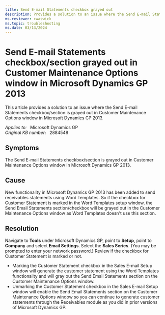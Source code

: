 ```yaml
---
title: Send E-mail Statements checkbox grayed out
description: Provides a solution to an issue where the Send E-mail Statements checkbox/section is grayed out in Customer Maintenance Options window in Microsoft Dynamics GP 2013.
ms.reviewer: cwaswick
ms.topic: troubleshooting
ms.date: 03/13/2024
---
```

# Send E-mail Statements checkbox/section grayed out in Customer Maintenance Options window in Microsoft Dynamics GP 2013

This article provides a solution to an issue where the Send E-mail Statements checkbox/section is grayed out in Customer Maintenance Options window in Microsoft Dynamics GP 2013.

_Applies to:_ &nbsp; Microsoft Dynamics GP  
_Original KB number:_ &nbsp; 2884548

## Symptoms

The Send E-mail Statements checkbox/section is grayed out in Customer Maintenance Options window in Microsoft Dynamics GP 2013.

## Cause

New functionality in Microsoft Dynamics GP 2013 has been added to send receivables statements using Word Templates. So if the checkbox for Customer Statement is marked in the Word Templates setup window, the Send Email Statements section/checkbox will be grayed out in the Customer Maintenance Options window as Word Templates doesn't use this section.

## Resolution

Navigate to **Tools** under Microsoft Dynamics GP, point to **Setup**, point to **Company** and select **Email Settings**. Select the **Sales Series**. (You may be prompted to enter your network password.) Review if the checkbox for Customer Statement is marked or not.

- Marking the Customer Statement checkbox in the Sales E-mail Setup window will generate the customer statement using the Word Templates functionality and will gray out the Send Email Statements section on the Customer Maintenance Options window.
- Unmarking the Customer Statement checkbox in the Sales E-mail Setup window will enable the Send Email Statements  section on the Customer Maintenance Options window so you can continue to generate customer statements through the Receivables module as you did in prior versions of Microsoft Dynamics GP.
